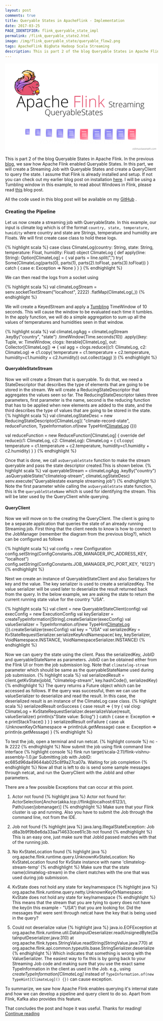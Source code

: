 ```yaml
---
layout: post
comments: true
title: Queryable States in ApacheFlink - Implementation
date: 2017-03-25
PAGE_IDENTIFIER: flink_queryable_state_impl
permalink: /flink_queryable_state2.html
image: /img/flink_queryable_state/queryable_flow2.png
tags: ApacheFlink BigData Hadoop Scala Streaming
description: This is part 2 of the blog Queryable States in Apache Flink. In the previous blog we saw how Apache Flink enabled Queryable States. In this part we will create a Streaming Job with Queryable States and create a QueryClient to query the state.
---
```

<div class="col three">
    <img class="col three" src="/img/flink_queryable_state/header.png">
</div>

This is part 2 of the blog Queryable States in Apache Flink. In the previous [blog](flink_queryable_state1.html), we saw how Apache Flink enabled Queryable States. In this part, we will create a Streaming Job with Queryable States and create a QueryClient to query the state. I assume that Flink is already installed and setup. If not you can check out my earlier blog post on installation [here](flink_start.html). I will be using a Tumbling window in this example, to read about Windows in Flink, please read [this](flink_streaming.html) blog post.

All the code used in this blog post will be available on my [GitHub](https://github.com/soniclavier/hadoop_datascience/tree/master/flink/src/main/scala/com/vishnu/flink/streaming/queryablestate) <i class="fa fa-github" aria-hidden="true"></i>.

### **Creating the Pipeline**
Let us now create a streaming job with QueryableState. In this example, our input is climate log which is of the format `country, state, temperature, humidity` where country and state are Strings, temperature and humidity are Floats. We will first create case class to hold these logs.

{% highlight scala %}
case class ClimateLog(country: String, state: String, temperature: Float, humidity: Float)
  object ClimateLog {
    def apply(line: String): Option[ClimateLog] = {
      val parts = line.split(",")
      try{ Some(ClimateLog(parts(0), parts(1), parts(2).toFloat, parts(3).toFloat)) } 
      catch {
        case e: Exception => None } } }
{% endhighlight %}

We can then read the logs from a socket using

{% highlight scala %}
val climateLogStream = senv.socketTextStream("localhost", 2222)
      .flatMap(ClimateLog(_))
{% endhighlight %}

We will create a KeyedStream and apply a [Tumbling](flink_streaming.html) TimeWindow of 10 seconds. This will cause the window to be evaluated each time it tumbles.  In the apply function, we will do a simple aggregation to sum up all the values of temperatures and humidities seen in that window.

{% highlight scala %}
val climateLogAgg = climateLogStream
      .keyBy("country", "state")
      .timeWindow(Time.seconds(10))
      .apply((key: Tuple, w: TimeWindow, clogs: Iterable[ClimateLog], out: Collector[ClimateLog]) => {
        val agg = clogs.reduce((c1: ClimateLog, c2: ClimateLog) => c1.copy(
          temperature = c1.temperature + c2.temperature,
          humidity=c1.humidity + c2.humidity))
        out.collect(agg)
      })
{% endhighlight %}
#### **QueryableStateStream**
Now we will create a Stream that is queryable. To do that, we need a StateDescriptor that describes the type of elements that are going to be stored in the stream. We will create a ReducingStateDescriptor that aggregates the values seen so far. The ReducingStateDescriptor takes three parameters, first parameter is the name, second is the reducing function that has to be applied when new elements are added to the state, and the third describes the type of values that are going to be stored in the state.
{% highlight scala %}
val climateLogStateDesc = new ReducingStateDescriptor[ClimateLog](
  "climate-record-state",
  reduceFunction,
  TypeInformation.of(new TypeHint[ClimateLog]() {}))

val reduceFunction = new ReduceFunction[ClimateLog] {
  override def reduce(c1: ClimateLog, c2: ClimateLog): ClimateLog = {
    c1.copy(
      temperature = c1.temperature + c2.temperature,
      humidity=c1.humidity + c2.humidity) } }
{% endhighlight %}

Once that is done, we call `asQueryableState` function to make the stream queryable and pass the state descriptor created.This is shown below.
{% highlight scala %}
val queryableStream = climateLogAgg
  .keyBy("country")
  .asQueryableState("climatelog-stream", climateLogStateDesc)
senv.execute("Queryablestate example streaming job")
{% endhighlight %}
Note the first parameter while calling the `asQueryableState` state function, this is the `queryableStateName` which is used for identifying the stream. This will be later used by the QueryClient while querying.

#### **QueryClient**
Now we will move on to the creating the QueryClient. The client is going to be a separate application that queries the state of an already running Streaming job. First thing that the client needs to know is how to connect to the JobManager (remember the diagram from the previous blog?), which can be configured as follows

{% highlight scala %}
val config = new Configuration
config.setString(ConfigConstants.JOB_MANAGER_IPC_ADDRESS_KEY, "localhost")
config.setString(ConfigConstants.JOB_MANAGER_IPC_PORT_KEY, "6123")
{% endhighlight %}

Next we create an instance of QueryableStateClient and also Serializers for key and the value. The key serializer is used to create a serializedKey. The value serializer will be used later to deserialize the result returned back from the query. In the below example, we are asking the state to return the current running state value for the country "USA".

{% highlight scala %}
val client = new QueryableStateClient(config)
val execConfig = new ExecutionConfig
val keySerializer = createTypeInformation[String].createSerializer(execConfig)
val valueSerializer = TypeInformation.of(new TypeHint[ClimateLog]() {}).createSerializer(execConfig)
val key = "USA"
val serializedKey = KvStateRequestSerializer.serializeKeyAndNamespace(
  key,
  keySerializer,
  VoidNamespace.INSTANCE,
  VoidNamespaceSerializer.INSTANCE)
{% endhighlight %}

Now we can query the state using the client. Pass the serializedKey, JobID and queryableStateName as parameters. JobID can be obtained either from the Flink UI or from the job submission log. Note that `climatelog-stream` parameter which should be same as the queryableStateName used during job submission.
{% highlight scala %}
val serializedResult = client.getKvState(jobId, "climatelog-stream", key.hashCode(), serializedKey)
{% endhighlight %}
The query returns a Future object which can be accessed as follows. If the query was successful, then we can use the valueSerializer to deserialize and read the result. In this case, the deserialized result is an instance of the ClimateLog case class. 
{% highlight scala %}
serializedResult onSuccess {
  case result ⇒ {
    try {
      val clog: ClimateLog = KvStateRequestSerializer.deserializeValue(result, valueSerializer)
      println(s"State value: $clog")
    } catch {
      case e: Exception ⇒ e.printStackTrace() } } } 
serializedResult onFailure {
  case uk :UnknownKeyOrNamespace ⇒ println(uk.getMessage)
  case e: Exception ⇒ println(e.getMessage) }
{% endhighlight %}

To test the job, open a terminal and run netcat.
{% highlight console %}
nc -lk 2222
{% endhighlight %}
Now submit the job using flink command line interface
{% highlight console %}
flink run target/scala-2.11/flink-vishnu-assembly-1.0.jar
Submitting job with JobID: ec685d96da49644ab025c8f9a27ca07a. Waiting for job completion
{% endhighlight %}
Now all that is left to do is send some sample messages through netcat, and run the QueryClient with the JobId and other parameters.

There are a few possible Exceptions that can occur at this point. 

1) Actor not found
{% highlight java %}
Actor not found for: ActorSelection[Anchor(akka.tcp://flink@localhost:6123/), Path(/user/jobmanager)]
{% endhighlight %} 
Make sure that your Flink cluster is up and running. Also you have to submit the Job through the command line, not from the IDE. 

2) Job not found
{% highlight java %}
java.lang.IllegalStateException: Job d8a3b9f9b8e6da33aa714633cee61c3b not found
{% endhighlight %} 
This is an easy one, just make sure that JobId passed matches with that of the running job.

3) No KvStateLocation found
{% highlight java %}
org.apache.flink.runtime.query.UnknownKvStateLocation: No KvStateLocation found for KvState instance with name 'climatelog-stream-temp'
{% endhighlight %} 
Make sure that the state name(climatelog-stream) in the client matches with the one that was used during job submission.

4) KvState does not hold any state for key/namespace
{% highlight java %}
org.apache.flink.runtime.query.netty.UnknownKeyOrNamespace: KvState does not hold any state for key/namespace
{% endhighlight %} 
This means that the stream that you are tying to query does not have the key(in this example - "USA") that you are looking for. Did the messages that were sent through netcat have the key that is being used in the query?

5) Could not deserialize value
{% highlight java %}
java.io.EOFException
  at org.apache.flink.runtime.util.DataInputDeserializer.readUnsignedByte(DataInputDeserializer.java:310)
  at org.apache.flink.types.StringValue.readString(StringValue.java:770)
  at org.apache.flink.api.common.typeutils.base.StringSerializer.deserialize
{% endhighlight %} 
Which indicates that something is wrong with the ValueSerializer. The easiest way to fix this is by going back to your Streaming Job code and making sure that you use the exact same TypeInformation in the client as used in the Job. e.g., using *createTypeInformation[ClimateLog]* instead of `TypeInformation.of(new TypeHint[ClimateLog]() {})` can cause exception.


To summarize, we saw how Apache Flink enables querying it's internal state and how we can develop a pipeline and query client to do so. Apart from Flink, Kafka also provides this feature.

That concludes the post and hope it was useful. Thanks for reading!
<br/><a href="search.html?query=flink">Continue reading</a>
